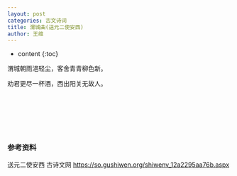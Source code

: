 ```yaml
---
layout: post
categories: 古文诗词
title: 渭城曲(送元二使安西)
author: 王维
---
```

* content
{:toc}


渭城朝雨浥轻尘，客舍青青柳色新。

劝君更尽一杯酒，西出阳关无故人。 

<br/><br/><br/><br/><br/>
### 参考资料

送元二使安西  古诗文网 <https://so.gushiwen.org/shiwenv_12a2295aa76b.aspx>


